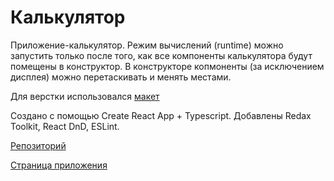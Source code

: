 # Калькулятор

Приложение-калькулятор.
Режим вычислений (runtime) можно запустить только после того, как все компоненты калькулятора будут помещены в конструктор. В конструкторе копмоненты
 (за исключением дисплея) можно перетаскивать и менять местами.

Для верстки использовался [макет](https://www.figma.com/file/pdYzuOkvXY3Q00YRAMsLuz/Calculator-Constructor?node-id=0%3A1&t=YRDnno8PqW6snnM5-0) 

Создано с помощью Create React App + Typescript. Добавлены Redax Toolkit, React DnD, ESLint.

[Репозиторий](https://github.com/likeariverstream/Calculator.git)

[Страница приложения](https://likeariverstream.github.io/Calculator/)